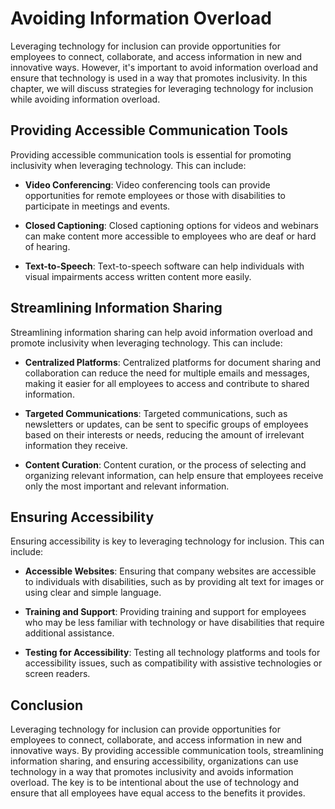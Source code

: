 Avoiding Information Overload
=============================================================================

Leveraging technology for inclusion can provide opportunities for employees to connect, collaborate, and access information in new and innovative ways. However, it's important to avoid information overload and ensure that technology is used in a way that promotes inclusivity. In this chapter, we will discuss strategies for leveraging technology for inclusion while avoiding information overload.

Providing Accessible Communication Tools
----------------------------------------

Providing accessible communication tools is essential for promoting inclusivity when leveraging technology. This can include:

* **Video Conferencing**: Video conferencing tools can provide opportunities for remote employees or those with disabilities to participate in meetings and events.

* **Closed Captioning**: Closed captioning options for videos and webinars can make content more accessible to employees who are deaf or hard of hearing.

* **Text-to-Speech**: Text-to-speech software can help individuals with visual impairments access written content more easily.

Streamlining Information Sharing
--------------------------------

Streamlining information sharing can help avoid information overload and promote inclusivity when leveraging technology. This can include:

* **Centralized Platforms**: Centralized platforms for document sharing and collaboration can reduce the need for multiple emails and messages, making it easier for all employees to access and contribute to shared information.

* **Targeted Communications**: Targeted communications, such as newsletters or updates, can be sent to specific groups of employees based on their interests or needs, reducing the amount of irrelevant information they receive.

* **Content Curation**: Content curation, or the process of selecting and organizing relevant information, can help ensure that employees receive only the most important and relevant information.

Ensuring Accessibility
----------------------

Ensuring accessibility is key to leveraging technology for inclusion. This can include:

* **Accessible Websites**: Ensuring that company websites are accessible to individuals with disabilities, such as by providing alt text for images or using clear and simple language.

* **Training and Support**: Providing training and support for employees who may be less familiar with technology or have disabilities that require additional assistance.

* **Testing for Accessibility**: Testing all technology platforms and tools for accessibility issues, such as compatibility with assistive technologies or screen readers.

Conclusion
----------

Leveraging technology for inclusion can provide opportunities for employees to connect, collaborate, and access information in new and innovative ways. By providing accessible communication tools, streamlining information sharing, and ensuring accessibility, organizations can use technology in a way that promotes inclusivity and avoids information overload. The key is to be intentional about the use of technology and ensure that all employees have equal access to the benefits it provides.
